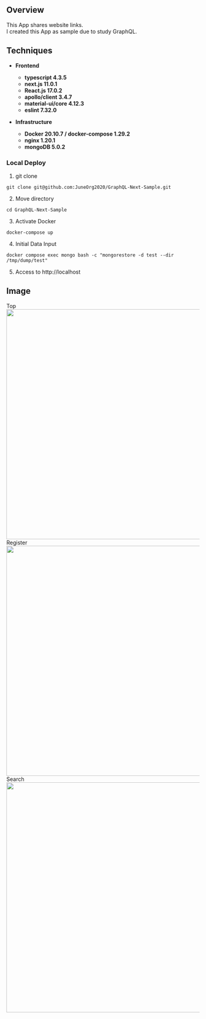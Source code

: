 ## Overview

This App shares website links.<br>
I created this App as sample due to study GraphQL.<br>

## Techniques

* __Frontend__
  * __typescript 4.3.5__
  * __next.js 11.0.1__
  * __React.js 17.0.2__
  * __apollo/client 3.4.7__
  * __material-ui/core 4.12.3__
  * __eslint 7.32.0__

* __Infrastructure__
  * __Docker 20.10.7 / docker-compose 1.29.2__
  * __nginx 1.20.1__
  * __mongoDB 5.0.2__

### Local Deploy

1.  git clone
```terminal
git clone git@github.com:JuneOrg2020/GraphQL-Next-Sample.git
```

2.  Move directory
```terminal
cd GraphQL-Next-Sample
```

3. Activate Docker
```terminal
docker-compose up
```

4. Initial Data Input
```terminal
docker compose exec mongo bash -c "mongorestore -d test --dir /tmp/dump/test"
```

5. Access to http://localhost

## Image
 Top <br>
<img src="https://user-images.githubusercontent.com/64642177/131006036-abece885-b393-444d-a439-5045a5206834.png" width=600><br>
 Register <br>
<img src="https://user-images.githubusercontent.com/64642177/131006095-a99a33f4-5704-4cbe-aa3e-01c88e0aba04.png" width=600><br>
 Search <br>
<img src="https://user-images.githubusercontent.com/64642177/131006127-17d0c0b0-d2c7-4457-8859-1a8049aa674a.png" width=600><br>


